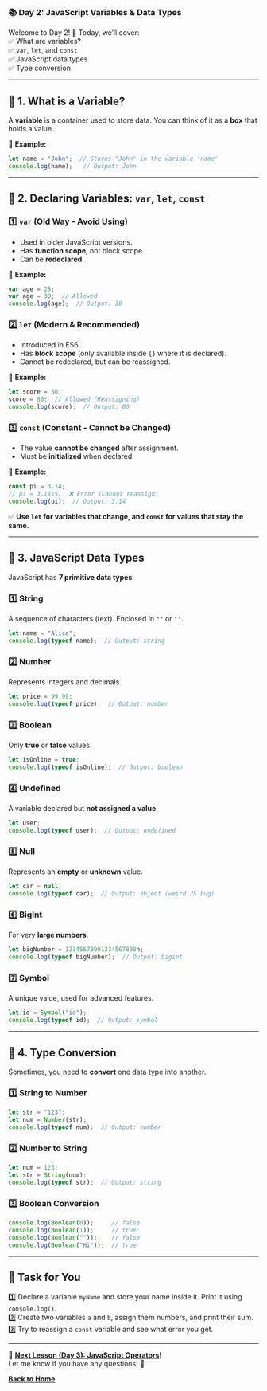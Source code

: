 ### **📚 Day 2: JavaScript Variables & Data Types**  
Welcome to Day 2! 🎉 Today, we’ll cover:  
✅ What are variables?  
✅ `var`, `let`, and `const`  
✅ JavaScript data types  
✅ Type conversion  

---

## **🔹 1. What is a Variable?**  
A **variable** is a container used to store data. You can think of it as a **box** that holds a value.  

📌 **Example:**  
```js
let name = "John";  // Stores "John" in the variable 'name'
console.log(name);   // Output: John
```

---

## **🔹 2. Declaring Variables: `var`, `let`, `const`**  

### **1️⃣ `var` (Old Way - Avoid Using)**
- Used in older JavaScript versions.  
- Has **function scope**, not block scope.  
- Can be **redeclared**.  

🔹 **Example:**  
```js
var age = 25;
var age = 30;  // Allowed
console.log(age);  // Output: 30
```

### **2️⃣ `let` (Modern & Recommended)**
- Introduced in ES6.  
- Has **block scope** (only available inside `{}` where it is declared).  
- Cannot be redeclared, but can be reassigned.  

🔹 **Example:**  
```js
let score = 50;
score = 80;  // Allowed (Reassigning)
console.log(score);  // Output: 80
```

### **3️⃣ `const` (Constant - Cannot be Changed)**
- The value **cannot be changed** after assignment.  
- Must be **initialized** when declared.  

🔹 **Example:**  
```js
const pi = 3.14;
// pi = 3.1415;  ❌ Error (Cannot reassign)
console.log(pi);  // Output: 3.14
```

✅ **Use `let` for variables that change, and `const` for values that stay the same.**  

---

## **🔹 3. JavaScript Data Types**  
JavaScript has **7 primitive data types**:

### **1️⃣ String**
A sequence of characters (text). Enclosed in `""` or `''`.  
```js
let name = "Alice";
console.log(typeof name);  // Output: string
```

### **2️⃣ Number**
Represents integers and decimals.  
```js
let price = 99.99;
console.log(typeof price);  // Output: number
```

### **3️⃣ Boolean**
Only **true** or **false** values.  
```js
let isOnline = true;
console.log(typeof isOnline);  // Output: boolean
```

### **4️⃣ Undefined**
A variable declared but **not assigned a value**.  
```js
let user;
console.log(typeof user);  // Output: undefined
```

### **5️⃣ Null**
Represents an **empty** or **unknown** value.  
```js
let car = null;
console.log(typeof car);  // Output: object (weird JS bug)
```

### **6️⃣ BigInt**  
For very **large numbers**.  
```js
let bigNumber = 12345678901234567890n;
console.log(typeof bigNumber);  // Output: bigint
```

### **7️⃣ Symbol**  
A unique value, used for advanced features.  
```js
let id = Symbol("id");
console.log(typeof id);  // Output: symbol
```

---

## **🔹 4. Type Conversion**
Sometimes, you need to **convert** one data type into another.

### **1️⃣ String to Number**
```js
let str = "123";
let num = Number(str);
console.log(typeof num);  // Output: number
```

### **2️⃣ Number to String**
```js
let num = 123;
let str = String(num);
console.log(typeof str);  // Output: string
```

### **3️⃣ Boolean Conversion**
```js
console.log(Boolean(0));     // false
console.log(Boolean(1));     // true
console.log(Boolean(""));    // false
console.log(Boolean("Hi"));  // true
```

---

## **📝 Task for You**
1️⃣ Declare a variable `myName` and store your name inside it. Print it using `console.log()`.  
2️⃣ Create two variables `a` and `b`, assign them numbers, and print their sum.  
3️⃣ Try to reassign a `const` variable and see what error you get.  

---

🎯 **[Next Lesson (Day 3): JavaScript Operators](../day_3/README.md)!**  
Let me know if you have any questions! 🚀

[**Back to Home**](../../../)